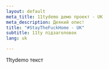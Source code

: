 ```yaml
---
layout: default
meta_title: 11tydemo демо проект - UK
meta_description: Деякий опис!
title: "#StayTheFuckHome - UK"
subtitle: 11ty підзаголовок
lang: uk

---
```

11tydemo текст